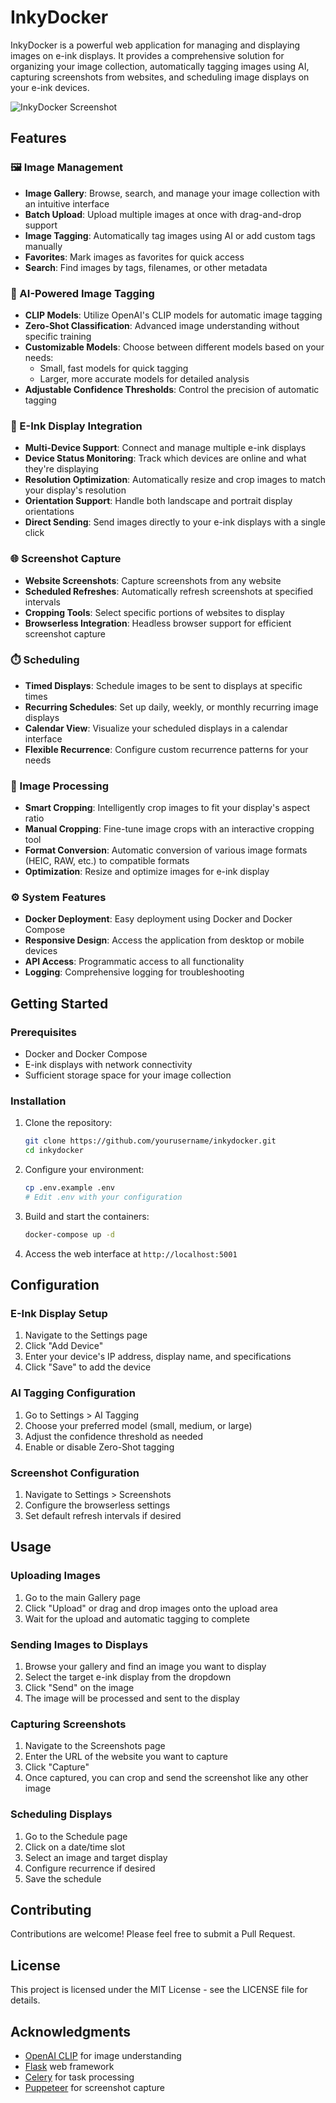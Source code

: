 # InkyDocker

InkyDocker is a powerful web application for managing and displaying images on e-ink displays. It provides a comprehensive solution for organizing your image collection, automatically tagging images using AI, capturing screenshots from websites, and scheduling image displays on your e-ink devices.

![InkyDocker Screenshot](https://via.placeholder.com/800x450.png?text=InkyDocker+Screenshot)

## Features

### 🖼️ Image Management

- **Image Gallery**: Browse, search, and manage your image collection with an intuitive interface
- **Batch Upload**: Upload multiple images at once with drag-and-drop support
- **Image Tagging**: Automatically tag images using AI or add custom tags manually
- **Favorites**: Mark images as favorites for quick access
- **Search**: Find images by tags, filenames, or other metadata

### 🤖 AI-Powered Image Tagging

- **CLIP Models**: Utilize OpenAI's CLIP models for automatic image tagging
- **Zero-Shot Classification**: Advanced image understanding without specific training
- **Customizable Models**: Choose between different models based on your needs:
  - Small, fast models for quick tagging
  - Larger, more accurate models for detailed analysis
- **Adjustable Confidence Thresholds**: Control the precision of automatic tagging

### 📱 E-Ink Display Integration

- **Multi-Device Support**: Connect and manage multiple e-ink displays
- **Device Status Monitoring**: Track which devices are online and what they're displaying
- **Resolution Optimization**: Automatically resize and crop images to match your display's resolution
- **Orientation Support**: Handle both landscape and portrait display orientations
- **Direct Sending**: Send images directly to your e-ink displays with a single click

### 🌐 Screenshot Capture

- **Website Screenshots**: Capture screenshots from any website
- **Scheduled Refreshes**: Automatically refresh screenshots at specified intervals
- **Cropping Tools**: Select specific portions of websites to display
- **Browserless Integration**: Headless browser support for efficient screenshot capture

### ⏱️ Scheduling

- **Timed Displays**: Schedule images to be sent to displays at specific times
- **Recurring Schedules**: Set up daily, weekly, or monthly recurring image displays
- **Calendar View**: Visualize your scheduled displays in a calendar interface
- **Flexible Recurrence**: Configure custom recurrence patterns for your needs

### 🔧 Image Processing

- **Smart Cropping**: Intelligently crop images to fit your display's aspect ratio
- **Manual Cropping**: Fine-tune image crops with an interactive cropping tool
- **Format Conversion**: Automatic conversion of various image formats (HEIC, RAW, etc.) to compatible formats
- **Optimization**: Resize and optimize images for e-ink display

### ⚙️ System Features

- **Docker Deployment**: Easy deployment using Docker and Docker Compose
- **Responsive Design**: Access the application from desktop or mobile devices
- **API Access**: Programmatic access to all functionality
- **Logging**: Comprehensive logging for troubleshooting

## Getting Started

### Prerequisites

- Docker and Docker Compose
- E-ink displays with network connectivity
- Sufficient storage space for your image collection

### Installation

1. Clone the repository:
   ```bash
   git clone https://github.com/yourusername/inkydocker.git
   cd inkydocker
   ```

2. Configure your environment:
   ```bash
   cp .env.example .env
   # Edit .env with your configuration
   ```

3. Build and start the containers:
   ```bash
   docker-compose up -d
   ```

4. Access the web interface at `http://localhost:5001`

## Configuration

### E-Ink Display Setup

1. Navigate to the Settings page
2. Click "Add Device"
3. Enter your device's IP address, display name, and specifications
4. Click "Save" to add the device

### AI Tagging Configuration

1. Go to Settings > AI Tagging
2. Choose your preferred model (small, medium, or large)
3. Adjust the confidence threshold as needed
4. Enable or disable Zero-Shot tagging

### Screenshot Configuration

1. Navigate to Settings > Screenshots
2. Configure the browserless settings
3. Set default refresh intervals if desired

## Usage

### Uploading Images

1. Go to the main Gallery page
2. Click "Upload" or drag and drop images onto the upload area
3. Wait for the upload and automatic tagging to complete

### Sending Images to Displays

1. Browse your gallery and find an image you want to display
2. Select the target e-ink display from the dropdown
3. Click "Send" on the image
4. The image will be processed and sent to the display

### Capturing Screenshots

1. Navigate to the Screenshots page
2. Enter the URL of the website you want to capture
3. Click "Capture"
4. Once captured, you can crop and send the screenshot like any other image

### Scheduling Displays

1. Go to the Schedule page
2. Click on a date/time slot
3. Select an image and target display
4. Configure recurrence if desired
5. Save the schedule

## Contributing

Contributions are welcome! Please feel free to submit a Pull Request.

## License

This project is licensed under the MIT License - see the LICENSE file for details.

## Acknowledgments

- [OpenAI CLIP](https://github.com/openai/CLIP) for image understanding
- [Flask](https://flask.palletsprojects.com/) web framework
- [Celery](https://docs.celeryproject.org/) for task processing
- [Puppeteer](https://pptr.dev/) for screenshot capture